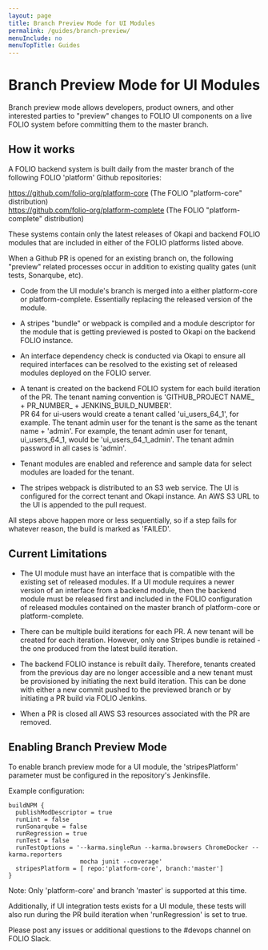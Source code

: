 ```yaml
---
layout: page
title: Branch Preview Mode for UI Modules
permalink: /guides/branch-preview/
menuInclude: no
menuTopTitle: Guides
---
```



# Branch Preview Mode for UI Modules

Branch preview mode allows developers, product owners, and other interested parties to "preview"
changes to FOLIO UI components on a live FOLIO system before committing them to the master 
branch. 

## How it works

A FOLIO backend system is built daily from the master branch of the following FOLIO 'platform'
Github repositories:

https://github.com/folio-org/platform-core (The FOLIO "platform-core" distribution)  
https://github.com/folio-org/platform-complete (The FOLIO "platform-complete" distribution)  

These systems contain only the latest releases of Okapi and backend FOLIO modules that are 
included in either of the FOLIO platforms listed above. 

When a Github PR is opened for an existing branch on,  the following "preview" related
processes occur in addition to existing quality gates (unit tests, Sonarqube, etc). 

* Code from the UI module's branch is merged into a either platform-core or platform-complete. 
Essentially replacing the released version of the module.  

* A stripes "bundle" or webpack is compiled and a module descriptor for the module that
is getting previewed is posted to Okapi on the backend FOLIO instance. 

* An interface dependency check is conducted via Okapi to ensure all required interfaces
can be resolved to the existing set of released modules deployed on the FOLIO server. 

* A tenant is created on the backend FOLIO system for each build iteration of the PR. The tenant
naming convention is 'GITHUB_PROJECT NAME_ + PR_NUMBER_ + JENKINS_BUILD_NUMBER'.  
PR 64 for ui-users would create a tenant called 'ui_users_64_1', for example.  The tenant
admin user for the tenant is the same as the tenant name + 'admin'.  For example, the tenant
admin user for tenant, ui_users_64_1, would be 'ui_users_64_1_admin'.  The tenant admin password
in all cases is 'admin'.  

* Tenant modules are enabled and reference and sample data for select modules are loaded 
for the tenant. 

* The stripes webpack is distributed to an S3 web service.
The UI is configured for the correct tenant and Okapi instance. 
An AWS S3 URL to the UI is appended to the pull request.  

All steps above happen more or less sequentially, so if a step fails for whatever reason, the
build is marked as 'FAILED'.  

## Current Limitations

* The UI module must have an interface that is compatible with the existing set of released 
modules. If a UI module requires a newer version of an interface from a backend
module, then the backend module must be released first and included in the FOLIO configuration of
released modules contained on the master branch of platform-core or platform-complete.  

* There can be multiple build iterations for each PR.  A new tenant will be created for each
iteration. However, only one Stripes bundle is retained - the one produced from the
latest build iteration.  

* The backend FOLIO instance is rebuilt daily.  Therefore, tenants created from the previous
day are no longer accessible and a new tenant must be provisioned by initiating the next
build iteration.  This can be done with either a new commit pushed to the previewed branch or 
by initiating a PR build via FOLIO Jenkins.  

* When a PR is closed all AWS S3 resources associated with the PR are removed. 

## Enabling Branch Preview Mode

To enable branch preview mode for a UI module,  the 'stripesPlatform' parameter must
be configured in the repository's Jenkinsfile.  

Example configuration: 

    buildNPM {
      publishModDescriptor = true
      runLint = false
      runSonarqube = false
      runRegression = true
      runTest = false
      runTestOptions = '--karma.singleRun --karma.browsers ChromeDocker --karma.reporters 
                        mocha junit --coverage'
      stripesPlatform = [ repo:'platform-core', branch:'master']
    }

Note: Only 'platform-core' and branch 'master'  is supported at this time.  

Additionally, if UI integration tests exists for a UI module,  these tests will also 
run during the PR build iteration when 'runRegression' is set to true. 

Please post any issues or additional questions to the #devops channel on FOLIO Slack. 

